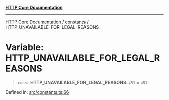 [**HTTP Core Documentation**](../../README.md)

***

[HTTP Core Documentation](../../README.md) / [constants](../README.md) / HTTP\_UNAVAILABLE\_FOR\_LEGAL\_REASONS

# Variable: HTTP\_UNAVAILABLE\_FOR\_LEGAL\_REASONS

> `const` **HTTP\_UNAVAILABLE\_FOR\_LEGAL\_REASONS**: `451` = `451`

Defined in: [src/constants.ts:66](https://github.com/stonemjs/http-core/blob/6577700bdede2420a5df45a338635c35547070ea/src/constants.ts#L66)
